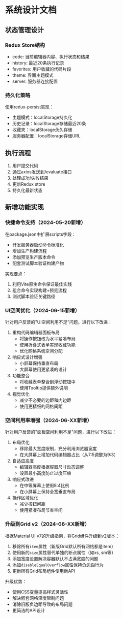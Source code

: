 # 系统设计文档

## 状态管理设计

### Redux Store结构
- code: 当前编辑器内容、执行状态和结果
- history: 最近20条执行记录
- favorites: 用户收藏的代码片段
- theme: 界面主题模式
- server: 服务器连接配置

### 持久化策略
使用redux-persist实现：
- 主题模式：localStorage持久化
- 历史记录：localStorage存储最近20条
- 收藏夹：localStorage永久存储
- 服务器配置：localStorage存储URL

## 执行流程

1. 用户提交代码
2. 通过axios发送到/evaluate接口
3. 处理成功/失败结果
4. 更新Redux store
5. 持久化最新状态

## 新增功能实现

### 快捷命令支持（2024-05-20新增）
在package.json中扩展scripts字段：
- 开发服务器启动命令标准化
- 增加生产构建流程
- 添加预览生产版本命令
- 配套测试脚本验证构建产物

实现要点：
1. 利用Vite原生命令保证最佳实践
2. 组合命令实现构建+预览流程
3. 测试脚本验证关键路径

### UI空间优化（2024-06-15新增）
针对用户反馈的"UI空间利用不足"问题，进行以下改进：
1. 重构代码编辑器面板布局
   - 将操作按钮改为水平紧凑布局
   - 使用折叠式表单实现收藏功能
   - 优化网格系统空间分配
2. 响应式设计增强
   - 小屏幕保持垂直布局
   - 大屏幕使用更紧凑的设计
3. 功能整合
   - 将收藏表单整合到浮动按钮中
   - 使用Tooltip提供额外说明
4. 视觉优化
   - 减少不必要的边距和内边距
   - 使用更精细的网格间距

### 空间利用率增强（2024-06-XX新增）
针对用户反馈的"面板空间利用不足"问题，进行以下改进：
1. 布局优化
   - 移除最大宽度限制，充分利用浏览器宽度
   - 在大屏幕上增加代码编辑器占比（从7:5调整为9:3）
2. 自适应高度
   - 编辑器高度根据容器尺寸动态调整
   - 设置最小高度防止过度压缩
3. 响应式改进
   - 在中等屏幕上使用8:4比例
   - 在小屏幕上保持全宽垂直布局
4. 操作区域优化
   - 减少按钮间距
   - 使用紧凑布局节省空间

### 升级到Grid v2（2024-06-XX新增）
根据Material UI v7的升级指南，将Grid组件升级到v2版本：
1. 移除所有`item`属性（新版Grid默认所有网格都是item）
2. 使用新的`size`属性替代单独的断点属性（如xs, sm等）
3. 添加宽度设置解决容器默认不占满宽度的问题
4. 添加`disableEqualOverflow`属性保持负边距行为
5. 更新所有Grid布局组件使用新API

升级优势：
- 使用CSS变量提高样式灵活性
- 解决嵌套网格深度限制问题
- 消除旧版负边距导致的布局问题
- 更简洁的API设计